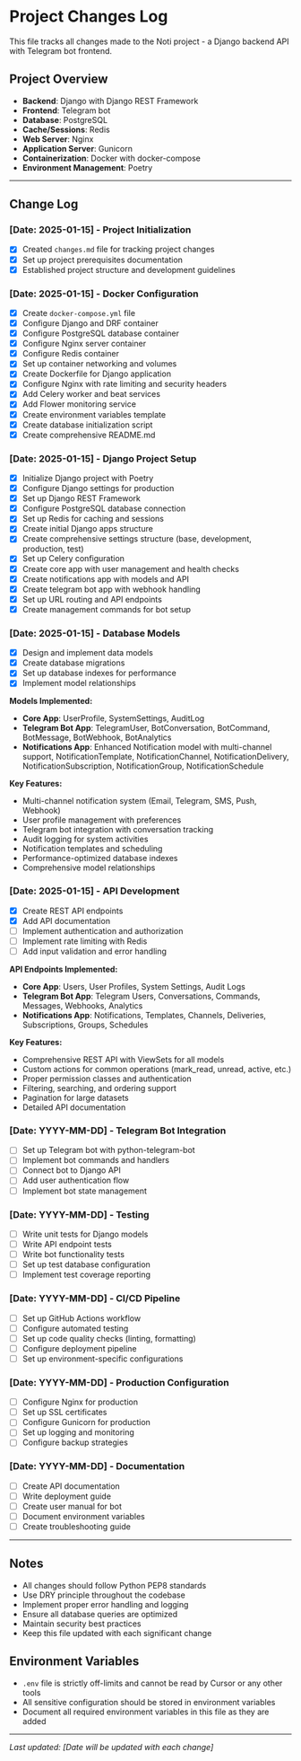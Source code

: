 # Project Changes Log

This file tracks all changes made to the Noti project - a Django backend API with Telegram bot frontend.

## Project Overview
- **Backend**: Django with Django REST Framework
- **Frontend**: Telegram bot
- **Database**: PostgreSQL
- **Cache/Sessions**: Redis
- **Web Server**: Nginx
- **Application Server**: Gunicorn
- **Containerization**: Docker with docker-compose
- **Environment Management**: Poetry

---

## Change Log

### [Date: 2025-01-15] - Project Initialization
- [x] Created `changes.md` file for tracking project changes
- [x] Set up project prerequisites documentation
- [x] Established project structure and development guidelines

### [Date: 2025-01-15] - Docker Configuration
- [x] Create `docker-compose.yml` file
- [x] Configure Django and DRF container
- [x] Configure PostgreSQL database container
- [x] Configure Nginx server container
- [x] Configure Redis container
- [x] Set up container networking and volumes
- [x] Create Dockerfile for Django application
- [x] Configure Nginx with rate limiting and security headers
- [x] Add Celery worker and beat services
- [x] Add Flower monitoring service
- [x] Create environment variables template
- [x] Create database initialization script
- [x] Create comprehensive README.md

### [Date: 2025-01-15] - Django Project Setup
- [x] Initialize Django project with Poetry
- [x] Configure Django settings for production
- [x] Set up Django REST Framework
- [x] Configure PostgreSQL database connection
- [x] Set up Redis for caching and sessions
- [x] Create initial Django apps structure
- [x] Create comprehensive settings structure (base, development, production, test)
- [x] Set up Celery configuration
- [x] Create core app with user management and health checks
- [x] Create notifications app with models and API
- [x] Create telegram bot app with webhook handling
- [x] Set up URL routing and API endpoints
- [x] Create management commands for bot setup

### [Date: 2025-01-15] - Database Models
- [x] Design and implement data models
- [x] Create database migrations
- [x] Set up database indexes for performance
- [x] Implement model relationships

**Models Implemented:**
- **Core App**: UserProfile, SystemSettings, AuditLog
- **Telegram Bot App**: TelegramUser, BotConversation, BotCommand, BotMessage, BotWebhook, BotAnalytics
- **Notifications App**: Enhanced Notification model with multi-channel support, NotificationTemplate, NotificationChannel, NotificationDelivery, NotificationSubscription, NotificationGroup, NotificationSchedule

**Key Features:**
- Multi-channel notification system (Email, Telegram, SMS, Push, Webhook)
- User profile management with preferences
- Telegram bot integration with conversation tracking
- Audit logging for system activities
- Notification templates and scheduling
- Performance-optimized database indexes
- Comprehensive model relationships

### [Date: 2025-01-15] - API Development
- [x] Create REST API endpoints
- [x] Add API documentation
- [ ] Implement authentication and authorization
- [ ] Implement rate limiting with Redis
- [ ] Add input validation and error handling

**API Endpoints Implemented:**
- **Core App**: Users, User Profiles, System Settings, Audit Logs
- **Telegram Bot App**: Telegram Users, Conversations, Commands, Messages, Webhooks, Analytics
- **Notifications App**: Notifications, Templates, Channels, Deliveries, Subscriptions, Groups, Schedules

**Key Features:**
- Comprehensive REST API with ViewSets for all models
- Custom actions for common operations (mark_read, unread, active, etc.)
- Proper permission classes and authentication
- Filtering, searching, and ordering support
- Pagination for large datasets
- Detailed API documentation

### [Date: YYYY-MM-DD] - Telegram Bot Integration
- [ ] Set up Telegram bot with python-telegram-bot
- [ ] Implement bot commands and handlers
- [ ] Connect bot to Django API
- [ ] Add user authentication flow
- [ ] Implement bot state management

### [Date: YYYY-MM-DD] - Testing
- [ ] Write unit tests for Django models
- [ ] Write API endpoint tests
- [ ] Write bot functionality tests
- [ ] Set up test database configuration
- [ ] Implement test coverage reporting

### [Date: YYYY-MM-DD] - CI/CD Pipeline
- [ ] Set up GitHub Actions workflow
- [ ] Configure automated testing
- [ ] Set up code quality checks (linting, formatting)
- [ ] Configure deployment pipeline
- [ ] Set up environment-specific configurations

### [Date: YYYY-MM-DD] - Production Configuration
- [ ] Configure Nginx for production
- [ ] Set up SSL certificates
- [ ] Configure Gunicorn for production
- [ ] Set up logging and monitoring
- [ ] Configure backup strategies

### [Date: YYYY-MM-DD] - Documentation
- [ ] Create API documentation
- [ ] Write deployment guide
- [ ] Create user manual for bot
- [ ] Document environment variables
- [ ] Create troubleshooting guide

---

## Notes
- All changes should follow Python PEP8 standards
- Use DRY principle throughout the codebase
- Implement proper error handling and logging
- Ensure all database queries are optimized
- Maintain security best practices
- Keep this file updated with each significant change

## Environment Variables
- `.env` file is strictly off-limits and cannot be read by Cursor or any other tools
- All sensitive configuration should be stored in environment variables
- Document all required environment variables in this file as they are added

---

*Last updated: [Date will be updated with each change]*
